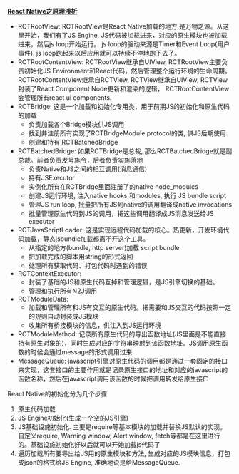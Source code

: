 **[React Native之原理浅析](http://blog.poetries.top/2019/10/02/rn-yuanli/)**

- RCTRootView: RCTRootView是React Native加载的地方,是万物之源。从这里开始，我们有了JS Engine, JS代码被加载进来，对应的原生模块也被加载进来，然后js loop开始运行。 js loop的驱动来源是Timer和Event Loop(用户事件). js loop跑起来以后应用就可以持续不停地跑下去了。
- RCTRootContentView: RCTRootView继承自UIView, RCTRootView主要负责初始化JS Environment和React代码，然后管理整个运行环境的生命周期。 RCTRootContentView继承自RCTView, RCTView继承自UIView, RCTView封装了React Component Node更新和渲染的逻辑， RCTRootContentView会管理所有react ui components.
- RCTBridge: 这是一个加载和初始化专用类，用于前期JS的初始化和原生代码的加载
  - 负责加载各个Bridge模块供JS调用
  - 找到并注册所有实现了RCTBridgeModule protocol的类, 供JS后期使用.
  - 创建和持有 RCTBatchedBridge
- RCTBatchedBridge: 如果RCTBridge是总裁, 那么RCTBatchedBridge就是副总裁。前者负责发号施令，后者负责实施落地
  - 负责Native和JS之间的相互调用(消息通信)
  - 持有JSExecutor
  - 实例化所有在RCTBridge里面注册了的native node_modules
  - 创建JS运行环境, 注入native hooks 和modules, 执行 JS bundle script
  - 管理JS run loop, 批量把所有JS到native的调用翻译成native invocations
  - 批量管理原生代码到JS的调用，把这些调用翻译成JS消息发送给JS executor
- RCTJavaScriptLoader: 这是实现远程代码加载的核心。热更新，开发环境代码加载，静态jsbundle加载都离不开这个工具。
  - 从指定的地方(bundle, http server)加载 script bundle
  - 把加载完成的脚本用string的形式返回
  - 处理所有获取代码、打包代码时遇到的错误
- RCTContextExecutor: 
  - 封装了基础的JS和原生代码互掉和管理逻辑，是JS引擎切换的基础。
  - 管理和执行所有N2J调用
- RCTModuleData:
  - 加载和管理所有和JS有交互的原生代码。把需要和JS交互的代码按照一定的规则自动封装成JS模块
  - 收集所有桥接模块的信息，供注入到JS运行环境
- RCTModuleMethod: 记录所有原生代码的导出函数地址(JS里面是不能直接持有原生对象的)，同时生成对应的字符串映射到该函数地址。JS调用原生函数的时候会通过message的形式调用过来
- MessageQueue: javascript引擎对原生代码的调用都是通过一套固定的接口来实现，这套接口的主要作用就是记录原生接口的地址和对应的javascript的函数名称，然后在javascript调用该函数的时候把调用转发给原生接口

React Native的初始化分为几个步骤
1. 原生代码加载
2. JS Engine初始化(生成一个空的JS引擎)
3. JS基础设施初始化. 主要是require等基本模块的加载并替换JS默认的实现。自定义require, Warning window, Alert window, fetch等都是在这里进行的。基础设施初始化好以后就可以开始加载js代码了
4. 遍历加载所有要导出给JS用的原生模块和方法, 生成对应的JS模块信息，打包成json的格式给JS Engine, 准确地说是给MessageQueue.
